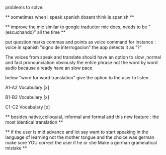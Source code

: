 problems to solve:

** sometimes when i speak spanish dosent think is spanish ** 

** improve the mic similar to google traductor mic does, needs to be "(escuchando)" all the time ** 

put question marks commas and points as voice command for instance : voice in spanish "signo de interrogacion" the app detects it as "?"

The voices from speak and translate should have an option to slow ,normal and fast pronounciation obviously the entire phrase not the word by word audio because already have an slow pace

below "word for word translation" give the option to the user to listen

A1-A2 Vocabulary [x]

B1-B2 Vocabulary [x]

C1-C2 Vocabulary [x]

** besides native,colloquial, informal and formal add this new feature : the most identical translation ** 

** if the user is mid advance and let say want to start speaking in the language of learning not the mother tongue and the choice was german make sure YOU correct the user if he or she Make a german grammatical mistake ** 
